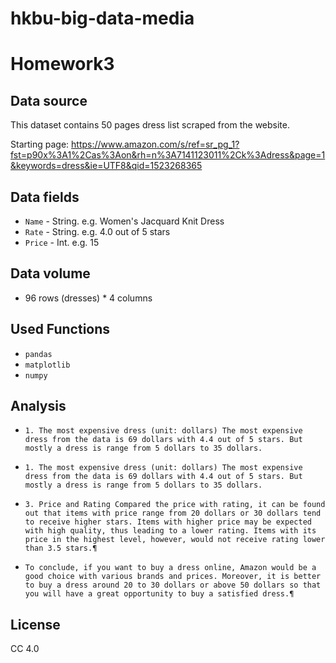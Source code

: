 # hkbu-big-data-media
# Homework3

## Data source

This dataset contains 50 pages dress list scraped from the website.

Starting page: https://www.amazon.com/s/ref=sr_pg_1?fst=p90x%3A1%2Cas%3Aon&rh=n%3A7141123011%2Ck%3Adress&page=1&keywords=dress&ie=UTF8&qid=1523268365

## Data fields

* `Name` - String. e.g. Women's Jacquard Knit Dress
* `Rate` - String. e.g. 4.0 out of 5 stars
* `Price` - Int. e.g. 15

## Data volume

* 96 rows (dresses) * 4 columns

## Used Functions

* `pandas` 
* `matplotlib` 
* `numpy`

## Analysis
* `1. The most expensive dress (unit: dollars)
The most expensive dress from the data is 69 dollars with 4.4 out of 5 stars. But mostly a dress is range from 5 dollars to 35 dollars.`

* `1. The most expensive dress (unit: dollars)
The most expensive dress from the data is 69 dollars with 4.4 out of 5 stars. But mostly a dress is range from 5 dollars to 35 dollars.`

* `3. Price and Rating
Compared the price with rating, it can be found out that items with price range from 20 dollars or 30 dollars tend to receive higher stars. Items with higher price may be expected with high quality, thus leading to a lower rating. Items with its price in the highest level, however, would not receive rating lower than 3.5 stars.¶ `

* `To conclude, if you want to buy a dress online, Amazon would be a good choice with various brands and prices. Moreover, it is better to buy a dress around 20 to 30 dollars or above 50 dollars so that you will have a great opportunity to buy a satisfied dress.¶`


## License

CC 4.0
